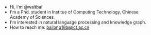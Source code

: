 - Hi, I'm @waltbai
- I'm a Phd. student in Institue of Computing Technology, Chinese Academy of Sciences.
- I'm interested in natural language processing and knowledge graph.
- How to reach me: bailong18b@ict.ac.cn

<!---
waltbai/waltbai is a ✨ special ✨ repository because its `README.md` (this file) appears on your GitHub profile.
You can click the Preview link to take a look at your changes.
--->
